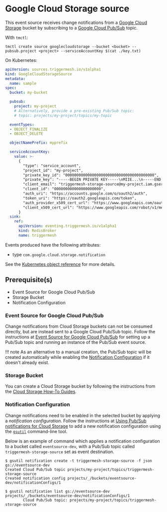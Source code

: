 # Google Cloud Storage source

This event source receives change notifications from a [Google Cloud Storage][gc-storage] bucket by subscribing to a [Google Cloud Pub/Sub][gc-storage-events] topic.

With `tmctl`:

```
tmctl create source googlecloudstorage --bucket <bucket> --pubsub.project <project> --serviceAccountKey $(cat ./key.txt)
```

On Kubernetes:

```yaml
apiVersion: sources.triggermesh.io/v1alpha1
kind: GoogleCloudStorageSource
metadata:
  name: sample
spec:
  bucket: my-bucket

  pubsub:
    project: my-project
    # Alternatively, provide a pre-existing Pub/Sub topic:
    # topic: projects/my-project/topics/my-topic

  eventTypes:
  - OBJECT_FINALIZE
  - OBJECT_DELETE

  objectNamePrefix: myprefix

  serviceAccountKey:
    value: >-
      {
        "type": "service_account",
        "project_id": "my-project",
        "private_key_id": "0000000000000000000000000000000000000000",
        "private_key": "-----BEGIN PRIVATE KEY-----\nMIIE...\n-----END PRIVATE KEY-----\n",
        "client_email": "triggermesh-storage-source@my-project.iam.gserviceaccount.com",
        "client_id": "000000000000000000000",
        "auth_uri": "https://accounts.google.com/o/oauth2/auth",
        "token_uri": "https://oauth2.googleapis.com/token",
        "auth_provider_x509_cert_url": "https://www.googleapis.com/oauth2/v1/certs",
        "client_x509_cert_url": "https://www.googleapis.com/robot/v1/metadata/x509/triggermesh-storage-source%40my-project.iam.gserviceaccount.com"
      }
  sink:
    ref:
      apiVersion: eventing.triggermesh.io/v1alpha1
      kind: RedisBroker
      name: triggermesh
```

Events produced have the following attributes:

* type `com.google.cloud.storage.notification`

See the [Kubernetes object reference](../../reference/sources/#sources.triggermesh.io/v1alpha1.GoogleCloudStorageSource) for more details.

## Prerequisite(s)

- Event Source for Google Cloud Pub/Sub
- Storage Bucket
- Notification Configuration

### Event Source for Google Cloud Pub/Sub

Change notifications from Cloud Storage buckets can not be consumed directly, but are instead sent to a Google Cloud
Pub/Sub topic. Follow the instructions at [Event Source for Google Cloud Pub/Sub](./googlecloudpubsub.md) for setting up
a Pub/Sub topic and running an instance of the Pub/Sub event source.

!!! note
    As an alternative to a manual creation, the Pub/Sub topic will be created automatically while enabling the
    [Notification Configuration](#notification-configuration) if it doesn't already exist.

### Storage Bucket

You can create a Cloud Storage bucket by following the instructions from the [Cloud Storage How-To
Guides][gc-storage-howto].

### Notification Configuration

Change notifications need to be enabled in the selected bucket by applying a _notification configuration_. Follow the
instructions at [Using Pub/Sub notifications for Cloud Storage][gc-storage-setup] to add a new notification
configuration using the [`gsutil`][gsutil] command-line tool.

Below is an example of command which applies a notification configuration to a bucket called `eventsource-dev`, with a
Pub/Sub topic called `triggermesh-storage-source` set as event destination.

```console
$ gsutil notification create -t triggermesh-storage-source -f json gs://eventsource-dev
Created Cloud Pub/Sub topic projects/my-project/topics/triggermesh-storage-source
Created notification config projects/_/buckets/eventsource-dev/notificationConfigs/1
```

```console
$ gsutil notification list gs://eventsource-dev
projects/_/buckets/eventsource-dev/notificationConfigs/1
        Cloud Pub/Sub topic: projects/my-project/topics/triggermesh-storage-source
```

[gc-storage]: https://cloud.google.com/storage/docs/introduction
[gc-storage-events]: https://cloud.google.com/storage/docs/pubsub-notifications
[gc-storage-howto]: https://cloud.google.com/storage/docs/how-to
[gc-storage-svcacc]: https://cloud.google.com/storage/docs/projects#service-accounts
[gc-storage-setup]: https://cloud.google.com/storage/docs/reporting-changes
[gsutil]: https://cloud.google.com/storage/docs/gsutil

